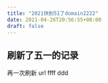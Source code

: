 ```yaml
---
title: "2021快到51了domain2222"
date: 2021-04-26T20:56:55+08:00
draft: false
---
```


## 刷新了五一的记录

再一次刷新 url   ffff  ddd